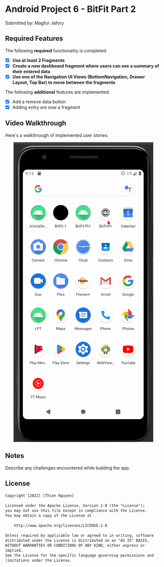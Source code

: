 # Android Project 6 - BitFit Part 2

Submitted by: Magfur Jafory

## Required Features

The following **required** functionality is completed:

- [X] **Use at least 2 Fragments**
- [X] **Create a new dashboard fragment where users can see a summary of their entered data**
- [X] **Use one of the Navigation UI Views (BottomNavigation, Drawer Layout, Top Bar) to move between the fragments**

The following **additional** features are implemented:

- [X] Add a remove data button
- [X] Adding entry are now a fragment

## Video Walkthrough

Here's a walkthrough of implemented user stories:

<p align="center">
  <img src="demo.gif" alt="Demo">
</p>


## Notes

Describe any challenges encountered while building the app.

## License

    Copyright [2022] [Thien Nguyen]

    Licensed under the Apache License, Version 2.0 (the "License");
    you may not use this file except in compliance with the License.
    You may obtain a copy of the License at

        http://www.apache.org/licenses/LICENSE-2.0

    Unless required by applicable law or agreed to in writing, software
    distributed under the License is distributed on an "AS IS" BASIS,
    WITHOUT WARRANTIES OR CONDITIONS OF ANY KIND, either express or implied.
    See the License for the specific language governing permissions and
    limitations under the License.
